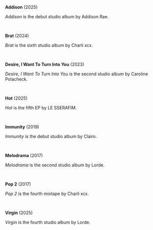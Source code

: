 **Addison** (2025)

*Addison* is the debut studio album by Addison Rae.

<br>

**Brat** (2024)

*Brat* is the sixth studio album by Charli xcx.

<br>

**Desire, I Want To Turn Into You** (2023)

*Desire, I Want To Turn Into You* is the second studio album by Caroline Polacheck.
 
<br>

**Hot** (2025)

*Hot* is the fifth EP by LE SSERAFIM. 

<br>

**Immunity** (2019)

*Immunity* is the debut studio album by Clairo.

<br>

**Melodrama** (2017)

*Melodrama* is the second studio album by Lorde.

<br>

**Pop 2** (2017)

*Pop 2* is the fourth mixtape by Charli xcx.

<br>

**Virgin** (2025)

*Virgin* is the fourth studio album by Lorde.